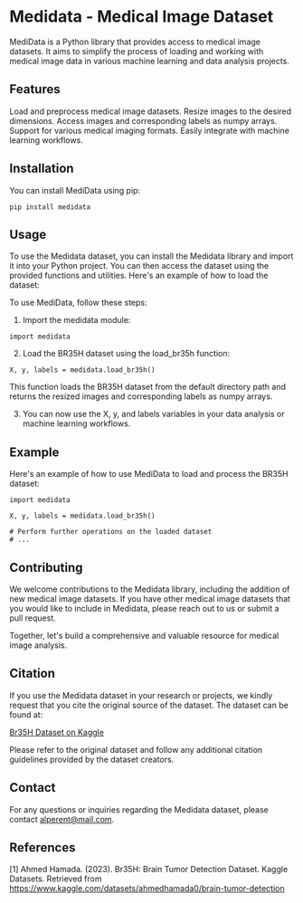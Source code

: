 # Medidata - Medical Image Dataset

MediData is a Python library that provides access to medical image datasets. It aims to simplify the process of loading and working with medical image data in various machine learning and data analysis projects.

## Features

Load and preprocess medical image datasets.
Resize images to the desired dimensions.
Access images and corresponding labels as numpy arrays.
Support for various medical imaging formats.
Easily integrate with machine learning workflows.

## Installation

You can install MediData using pip:
```
pip install medidata
```

## Usage

To use the Medidata dataset, you can install the Medidata library and import it into your Python project. You can then access the dataset using the provided functions and utilities. Here's an example of how to load the dataset:

To use MediData, follow these steps:
1) Import the medidata module:
```
import medidata
```

2) Load the BR35H dataset using the load_br35h function:
```
X, y, labels = medidata.load_br35h()
```
This function loads the BR35H dataset from the default directory path and returns the resized images and corresponding labels as numpy arrays.

3) You can now use the X, y, and labels variables in your data analysis or machine learning workflows.

## Example

Here's an example of how to use MediData to load and process the BR35H dataset:
```
import medidata

X, y, labels = medidata.load_br35h()

# Perform further operations on the loaded dataset
# ...
```

## Contributing
We welcome contributions to the Medidata library, including the addition of new medical image datasets. If you have other medical image datasets that you would like to include in Medidata, please reach out to us or submit a pull request.

Together, let's build a comprehensive and valuable resource for medical image analysis.

## Citation
If you use the Medidata dataset in your research or projects, we kindly request that you cite the original source of the dataset. The dataset can be found at:

[Br35H Dataset on Kaggle](https://www.kaggle.com/datasets/ahmedhamada0/brain-tumor-detection)

Please refer to the original dataset and follow any additional citation guidelines provided by the dataset creators.


## Contact
For any questions or inquiries regarding the Medidata dataset, please contact [alperent@mail.com](mailto:alperent@mail.com).

## References
[1] Ahmed Hamada. (2023). Br35H: Brain Tumor Detection Dataset. Kaggle Datasets. Retrieved from https://www.kaggle.com/datasets/ahmedhamada0/brain-tumor-detection